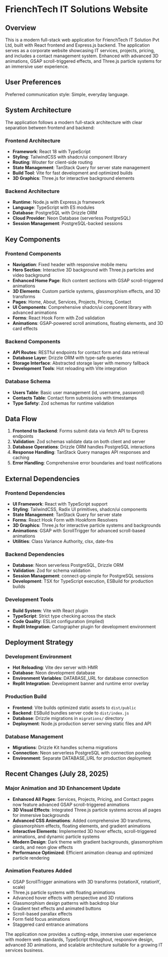 # FrienchTech IT Solutions Website

## Overview

This is a modern full-stack web application for FrienchTech IT Solution Pvt Ltd, built with React frontend and Express.js backend. The application serves as a corporate website showcasing IT services, projects, pricing, and includes a contact management system. Enhanced with advanced 3D animations, GSAP scroll-triggered effects, and Three.js particle systems for an immersive user experience.

## User Preferences

Preferred communication style: Simple, everyday language.

## System Architecture

The application follows a modern full-stack architecture with clear separation between frontend and backend:

### Frontend Architecture
- **Framework**: React 18 with TypeScript
- **Styling**: TailwindCSS with shadcn/ui component library
- **Routing**: Wouter for client-side routing
- **State Management**: TanStack Query for server state management
- **Build Tool**: Vite for fast development and optimized builds
- **3D Graphics**: Three.js for interactive background elements

### Backend Architecture
- **Runtime**: Node.js with Express.js framework
- **Language**: TypeScript with ES modules
- **Database**: PostgreSQL with Drizzle ORM
- **Cloud Provider**: Neon Database (serverless PostgreSQL)
- **Session Management**: PostgreSQL-backed sessions

## Key Components

### Frontend Components
- **Navigation**: Fixed header with responsive mobile menu
- **Hero Section**: Interactive 3D background with Three.js particles and video background
- **Enhanced Home Page**: Rich content sections with GSAP scroll-triggered animations
- **3D Elements**: Custom particle systems, glassmorphism effects, and 3D transforms
- **Pages**: Home, About, Services, Projects, Pricing, Contact
- **UI Components**: Comprehensive shadcn/ui component library with advanced animations
- **Forms**: React Hook Form with Zod validation
- **Animations**: GSAP-powered scroll animations, floating elements, and 3D card effects

### Backend Components
- **API Routes**: RESTful endpoints for contact form and data retrieval
- **Database Layer**: Drizzle ORM with type-safe queries
- **Storage Interface**: Abstracted storage layer with memory fallback
- **Development Tools**: Hot reloading with Vite integration

### Database Schema
- **Users Table**: Basic user management (id, username, password)
- **Contacts Table**: Contact form submissions with timestamps
- **Type Safety**: Zod schemas for runtime validation

## Data Flow

1. **Frontend to Backend**: Forms submit data via fetch API to Express endpoints
2. **Validation**: Zod schemas validate data on both client and server
3. **Database Operations**: Drizzle ORM handles PostgreSQL interactions
4. **Response Handling**: TanStack Query manages API responses and caching
5. **Error Handling**: Comprehensive error boundaries and toast notifications

## External Dependencies

### Frontend Dependencies
- **UI Framework**: React with TypeScript support
- **Styling**: TailwindCSS, Radix UI primitives, shadcn/ui components
- **State Management**: TanStack Query for server state
- **Forms**: React Hook Form with Hookform Resolvers
- **3D Graphics**: Three.js for interactive particle systems and backgrounds
- **Animations**: GSAP with ScrollTrigger for advanced scroll-based animations
- **Utilities**: Class Variance Authority, clsx, date-fns

### Backend Dependencies
- **Database**: Neon serverless PostgreSQL, Drizzle ORM
- **Validation**: Zod for schema validation
- **Session Management**: connect-pg-simple for PostgreSQL sessions
- **Development**: TSX for TypeScript execution, ESBuild for production builds

### Development Tools
- **Build System**: Vite with React plugin
- **TypeScript**: Strict type checking across the stack
- **Code Quality**: ESLint configuration (implied)
- **Replit Integration**: Cartographer plugin for development environment

## Deployment Strategy

### Development Environment
- **Hot Reloading**: Vite dev server with HMR
- **Database**: Neon development database
- **Environment Variables**: DATABASE_URL for database connection
- **Replit Integration**: Development banner and runtime error overlay

### Production Build
- **Frontend**: Vite builds optimized static assets to `dist/public`
- **Backend**: ESBuild bundles server code to `dist/index.js`
- **Database**: Drizzle migrations in `migrations/` directory
- **Deployment**: Node.js production server serving static files and API

### Database Management
- **Migrations**: Drizzle Kit handles schema migrations
- **Connection**: Neon serverless PostgreSQL with connection pooling
- **Environment**: Separate DATABASE_URL for production deployment

## Recent Changes (July 28, 2025)

### Major Animation and 3D Enhancement Update
- **Enhanced All Pages**: Services, Projects, Pricing, and Contact pages now feature advanced GSAP scroll-triggered animations
- **3D Visual Effects**: Integrated Three.js particle systems across all pages for immersive backgrounds
- **Advanced CSS Animations**: Added comprehensive 3D transforms, glassmorphism effects, floating elements, and gradient animations
- **Interactive Elements**: Implemented 3D hover effects, scroll-triggered animations, and dynamic particle systems
- **Modern Design**: Dark theme with gradient backgrounds, glassmorphism cards, and neon glow effects
- **Performance Optimized**: Efficient animation cleanup and optimized particle rendering

### Animation Features Added
- GSAP ScrollTrigger animations with 3D transforms (rotationX, rotationY, scale)
- Three.js particle systems with floating animations
- Advanced hover effects with perspective and 3D rotations  
- Glassmorphism design patterns with backdrop blur
- Gradient text effects and animated buttons
- Scroll-based parallax effects
- Form field focus animations
- Staggered card entrance animations

The application now provides a cutting-edge, immersive user experience with modern web standards, TypeScript throughout, responsive design, advanced 3D animations, and scalable architecture suitable for a growing IT services business.